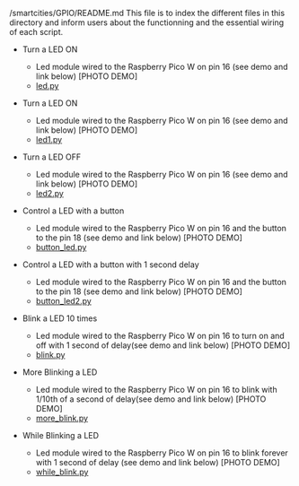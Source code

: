 /smartcities/GPIO/README.md
This file is to index the different files in this directory and inform users about the functionning and the essential wiring of each script. 

* Turn a LED ON
  - Led module wired to the Raspberry Pico W on pin 16 (see demo and link below)
      [PHOTO DEMO]
  - [led.py](https://github.com/HEPL-Galhardo/smartcities/blob/main/GPIO/led.py)
  
* Turn a LED ON
  - Led module wired to the Raspberry Pico W on pin 16 (see demo and link below)
      [PHOTO DEMO]
  - [led1.py](https://github.com/HEPL-Galhardo/smartcities/blob/main/GPIO/led1.py)
 
* Turn a LED OFF
  - Led module wired to the Raspberry Pico W on pin 16 (see demo and link below)
      [PHOTO DEMO]
  - [led2.py](https://github.com/HEPL-Galhardo/smartcities/blob/main/GPIO/led2.py)
  
* Control a LED with a button
  - Led module wired to the Raspberry Pico W on pin 16 and the button to the pin 18 (see demo and link below)
      [PHOTO DEMO]
  - [button_led.py](https://github.com/HEPL-Galhardo/smartcities/blob/main/GPIO/button_led.py)
  
* Control a LED with a button with 1 second delay
  - Led module wired to the Raspberry Pico W on pin 16 and the button to the pin 18 (see demo and link below)
      [PHOTO DEMO]
  - [button_led2.py](https://github.com/HEPL-Galhardo/smartcities/blob/main/GPIO/button_led2.py)

* Blink a LED 10 times
  - Led module wired to the Raspberry Pico W on pin 16 to turn on and off with 1 second of delay(see demo and link below)
      [PHOTO DEMO]
  - [blink.py](https://github.com/HEPL-Galhardo/smartcities/blob/main/GPIO/blink.py)

* More Blinking a LED
  - Led module wired to the Raspberry Pico W on pin 16 to blink with 1/10th of a second of delay(see demo and link below)
      [PHOTO DEMO]
  - [more_blink.py](https://github.com/HEPL-Galhardo/smartcities/blob/main/GPIO/more_blink.py)

* While Blinking a LED
  - Led module wired to the Raspberry Pico W on pin 16 to blink forever with 1 second of delay (see demo and link below)
      [PHOTO DEMO]
  - [while_blink.py](https://github.com/HEPL-Galhardo/smartcities/blob/main/GPIO/while_blink.py)
